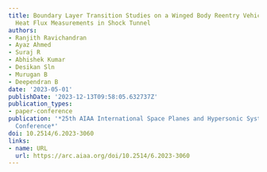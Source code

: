 ```yaml
---
title: Boundary Layer Transition Studies on a Winged Body Reentry Vehicle through
  Heat Flux Measurements in Shock Tunnel
authors:
- Ranjith Ravichandran
- Ayaz Ahmed
- Suraj R
- Abhishek Kumar
- Desikan Sln
- Murugan B
- Deependran B
date: '2023-05-01'
publishDate: '2023-12-13T09:58:05.632737Z'
publication_types:
- paper-conference
publication: '*25th AIAA International Space Planes and Hypersonic Systems and Technologies
  Conference*'
doi: 10.2514/6.2023-3060
links:
- name: URL
  url: https://arc.aiaa.org/doi/10.2514/6.2023-3060
---
```

